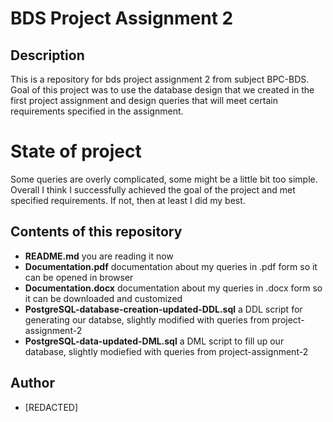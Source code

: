 # BDS Project Assignment 2


## Description
This is a repository for bds project assignment 2 from subject BPC-BDS. Goal of this project was to use the database design that we created in the first project assignment and design queries that will meet certain requirements specified in the assignment.

# State of project 
Some queries are overly complicated, some might be a little bit too simple. Overall I think I successfully achieved the goal of the project and met specified requirements. If not, then at least I did my best.

## Contents of this repository
- **README.md** you are reading it now
- **Documentation.pdf** documentation about my queries in .pdf form so it can be opened in browser
- **Documentation.docx** documentation about my queries in .docx form so it can be downloaded and customized 
- **PostgreSQL-database-creation-updated-DDL.sql** a DDL script for generating our databse, slightly modified with queries from project-assignment-2
- **PostgreSQL-data-updated-DML.sql** a DML script to fill up our database, slightly modiefied with queries from project-assignment-2

## Author
- [REDACTED]
